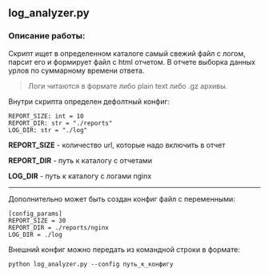 ##  log_analyzer.py

###  Описание работы:
Скрипт ищет в определенном каталоге самый свежий файл с логом, парсит его
и формирует файл с html отчетом.
В отчете выборка данных урлов по суммарному времени ответа.

>Логи читаются в формате либо plain text либо .gz архивы.

Внутри скрипта определен дефолтный конфиг:
```
REPORT_SIZE: int = 10
REPORT_DIR: str = "./reports"
LOG_DIR: str = "./log"
```


**REPORT_SIZE** - количество url, которые надо включить в отчет

**REPORT_DIR** - путь к каталогу с отчетами

**LOG_DIR** - путь к каталогу с логами nginx
***

Дополнительно может быть создан конфиг файл с переменными:
```
[config_params]
REPORT_SIZE = 30
REPORT_DIR = ./reports/nginx
LOG_DIR = ./log
```

Внешний конфиг можно передать из командной строки в формате:

```
python log_analyzer.py --config путь_к_конфигу
```

